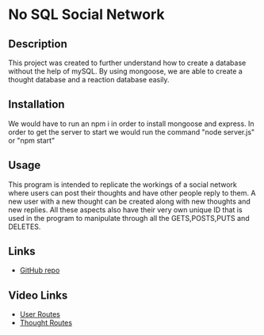 # No SQL Social Network

## Description
This project was created to further understand how to create a database without the help of mySQL. By using mongoose, we are able to create a thought database and a reaction database easily. 

## Installation
We would have to run an npm i in order to install mongoose and express. In order to get the server to start we would run the command "node server.js" or "npm start"

## Usage
This program is intended to replicate the workings of a social network where users can post their thoughts and have other people reply to them. A new user with a new thought can be created along with new thoughts and new replies. All these aspects also have their very own unique ID that is used in the program to manipulate through all the GETS,POSTS,PUTS and DELETES.

## Links
- [GitHub repo](https://github.com/thasebby/noSQLsocialNetwork.git)

## Video Links
- [User Routes](https://youtu.be/dIu0KvuiCqw)
- [Thought Routes](https://youtu.be/7FtS8YR2CJE)
